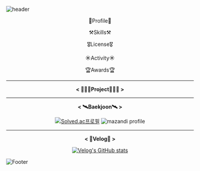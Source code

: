 ![header](https://capsule-render.vercel.app/api?type=waving&color=1E90FF&height=190&section=header&text=Juno's%20GitHub!&fontSize=80&fontColor=FFFFFF)
<div align="center">
 
🔎Profile🔎
 
 ⚒️Skills⚒️   
 
 🎖️License🎖️
 
 ☀️Activity☀️
 
 🏆Awards🏆

---   
**< 👨🏻‍💻Project👨🏻‍💻 >**
 
---   
**< 🛰️Baekjoon🛰️ >**  
 
[![Solved.ac프로필](http://mazassumnida.wtf/api/v2/generate_badge?boj=kjo980822)](https://solved.ac/kjo980822)
![mazandi profile](http://mazandi.herokuapp.com/api?handle=kjo980822&theme=dark)  
 
---  
**< 🥗Velog🥗 >**  
 
[![Velog's GitHub stats](https://velog-readme-stats.vercel.app/api?name=kjo980822)](https://velog.io/@kjo980822/velog)  
 
 
 </div>

![Footer](https://capsule-render.vercel.app/api?type=waving&color=1E90FF&height=110&section=footer)
